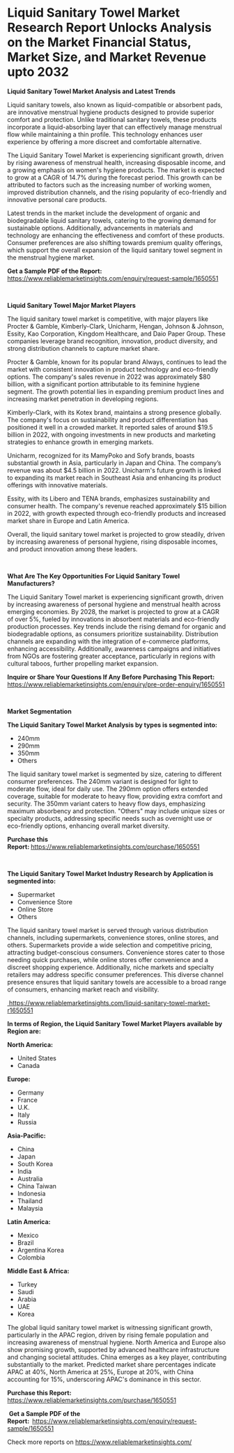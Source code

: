 <p><h1>Liquid Sanitary Towel Market Research Report Unlocks Analysis on the Market Financial Status, Market Size, and Market Revenue upto 2032</h1></p><p><strong>Liquid Sanitary Towel Market Analysis and Latest Trends</strong></p>
<p><p>Liquid sanitary towels, also known as liquid-compatible or absorbent pads, are innovative menstrual hygiene products designed to provide superior comfort and protection. Unlike traditional sanitary towels, these products incorporate a liquid-absorbing layer that can effectively manage menstrual flow while maintaining a thin profile. This technology enhances user experience by offering a more discreet and comfortable alternative.</p><p>The Liquid Sanitary Towel Market is experiencing significant growth, driven by rising awareness of menstrual health, increasing disposable income, and a growing emphasis on women's hygiene products. The market is expected to grow at a CAGR of 14.7% during the forecast period. This growth can be attributed to factors such as the increasing number of working women, improved distribution channels, and the rising popularity of eco-friendly and innovative personal care products.</p><p>Latest trends in the market include the development of organic and biodegradable liquid sanitary towels, catering to the growing demand for sustainable options. Additionally, advancements in materials and technology are enhancing the effectiveness and comfort of these products. Consumer preferences are also shifting towards premium quality offerings, which support the overall expansion of the liquid sanitary towel segment in the menstrual hygiene market.</p></p>
<p><strong>Get a Sample PDF of the Report:&nbsp;</strong> <a href="https://www.reliablemarketinsights.com/enquiry/request-sample/1650551?utm_campaign=2538&utm_medium=2&utm_source=Github&utm_content=ia&utm_term=23032025&utm_id=liquid-sanitary-towel">https://www.reliablemarketinsights.com/enquiry/request-sample/1650551</a></p>
<p>&nbsp;</p>
<p><strong>Liquid Sanitary Towel Major Market Players</strong></p>
<p><p>The liquid sanitary towel market is competitive, with major players like Procter & Gamble, Kimberly-Clark, Unicharm, Hengan, Johnson & Johnson, Essity, Kao Corporation, Kingdom Healthcare, and Daio Paper Group. These companies leverage brand recognition, innovation, product diversity, and strong distribution channels to capture market share.</p><p>Procter & Gamble, known for its popular brand Always, continues to lead the market with consistent innovation in product technology and eco-friendly options. The company's sales revenue in 2022 was approximately $80 billion, with a significant portion attributable to its feminine hygiene segment. The growth potential lies in expanding premium product lines and increasing market penetration in developing regions.</p><p>Kimberly-Clark, with its Kotex brand, maintains a strong presence globally. The company's focus on sustainability and product differentiation has positioned it well in a crowded market. It reported sales of around $19.5 billion in 2022, with ongoing investments in new products and marketing strategies to enhance growth in emerging markets.</p><p>Unicharm, recognized for its MamyPoko and Sofy brands, boasts substantial growth in Asia, particularly in Japan and China. The company’s revenue was about $4.5 billion in 2022. Unicharm's future growth is linked to expanding its market reach in Southeast Asia and enhancing its product offerings with innovative materials.</p><p>Essity, with its Libero and TENA brands, emphasizes sustainability and consumer health. The company's revenue reached approximately $15 billion in 2022, with growth expected through eco-friendly products and increased market share in Europe and Latin America.</p><p>Overall, the liquid sanitary towel market is projected to grow steadily, driven by increasing awareness of personal hygiene, rising disposable incomes, and product innovation among these leaders.</p></p>
<p>&nbsp;</p>
<p><strong>What Are The Key Opportunities For Liquid Sanitary Towel Manufacturers?</strong></p>
<p><p>The Liquid Sanitary Towel market is experiencing significant growth, driven by increasing awareness of personal hygiene and menstrual health across emerging economies. By 2028, the market is projected to grow at a CAGR of over 5%, fueled by innovations in absorbent materials and eco-friendly production processes. Key trends include the rising demand for organic and biodegradable options, as consumers prioritize sustainability. Distribution channels are expanding with the integration of e-commerce platforms, enhancing accessibility. Additionally, awareness campaigns and initiatives from NGOs are fostering greater acceptance, particularly in regions with cultural taboos, further propelling market expansion.</p></p>
<p><strong>Inquire or Share Your Questions If Any Before Purchasing This Report:</strong> <a href="https://www.reliablemarketinsights.com/enquiry/pre-order-enquiry/1650551?utm_campaign=2538&utm_medium=2&utm_source=Github&utm_content=ia&utm_term=23032025&utm_id=liquid-sanitary-towel">https://www.reliablemarketinsights.com/enquiry/pre-order-enquiry/1650551</a></p>
<p>&nbsp;</p>
<p><strong>Market Segmentation</strong></p>
<p><strong>The Liquid Sanitary Towel Market Analysis by types is segmented into:</strong></p>
<p><ul><li>240mm</li><li>290mm</li><li>350mm</li><li>Others</li></ul></p>
<p><p>The liquid sanitary towel market is segmented by size, catering to different consumer preferences. The 240mm variant is designed for light to moderate flow, ideal for daily use. The 290mm option offers extended coverage, suitable for moderate to heavy flow, providing extra comfort and security. The 350mm variant caters to heavy flow days, emphasizing maximum absorbency and protection. "Others" may include unique sizes or specialty products, addressing specific needs such as overnight use or eco-friendly options, enhancing overall market diversity.</p></p>
<p><strong>Purchase this Report:&nbsp;</strong><a href="https://www.reliablemarketinsights.com/purchase/1650551?utm_campaign=2538&utm_medium=2&utm_source=Github&utm_content=ia&utm_term=23032025&utm_id=liquid-sanitary-towel">https://www.reliablemarketinsights.com/purchase/1650551</a></p>
<p>&nbsp;</p>
<p><strong>The Liquid Sanitary Towel Market Industry Research by Application is segmented into:</strong></p>
<p><ul><li>Supermarket</li><li>Convenience Store</li><li>Online Store</li><li>Others</li></ul></p>
<p><p>The liquid sanitary towel market is served through various distribution channels, including supermarkets, convenience stores, online stores, and others. Supermarkets provide a wide selection and competitive pricing, attracting budget-conscious consumers. Convenience stores cater to those needing quick purchases, while online stores offer convenience and a discreet shopping experience. Additionally, niche markets and specialty retailers may address specific consumer preferences. This diverse channel presence ensures that liquid sanitary towels are accessible to a broad range of consumers, enhancing market reach and visibility.</p></p>
<p><a href="https://www.reliablemarketinsights.com/liquid-sanitary-towel-market-r1650551?utm_campaign=2538&utm_medium=2&utm_source=Github&utm_content=ia&utm_term=23032025&utm_id=liquid-sanitary-towel">&nbsp;https://www.reliablemarketinsights.com/liquid-sanitary-towel-market-r1650551</a></p>
<p><strong>In terms of Region, the Liquid Sanitary Towel Market Players available by Region are:</strong></p>
<p>
    <p> <strong> North America: </strong>
        <ul>
            <li>United States</li>
            <li>Canada</li>
        </ul>
        </p> 
    <p> <strong> Europe: </strong>
        <ul>
            <li>Germany</li>
            <li>France</li>
            <li>U.K.</li>
            <li>Italy</li>
            <li>Russia</li>
        </ul>
        </p> 
    <p> <strong> Asia-Pacific: </strong>
        <ul>
            <li>China</li>
            <li>Japan</li>
            <li>South Korea</li>
            <li>India</li>
            <li>Australia</li>
            <li>China Taiwan</li>
            <li>Indonesia</li>
            <li>Thailand</li>
            <li>Malaysia</li>
        </ul>
        </p> 
    <p> <strong> Latin America: </strong>
        <ul>
            <li>Mexico</li>
            <li>Brazil</li>
            <li>Argentina Korea</li>
            <li>Colombia</li>
        </ul>
        </p> 
    <p> <strong> Middle East & Africa: </strong>
        <ul>
            <li>Turkey</li>
            <li>Saudi</li>
            <li>Arabia</li>
            <li>UAE</li>
            <li>Korea</li>
        </ul>
    </p>
    </p>
<p><p>The global liquid sanitary towel market is witnessing significant growth, particularly in the APAC region, driven by rising female population and increasing awareness of menstrual hygiene. North America and Europe also show promising growth, supported by advanced healthcare infrastructure and changing societal attitudes. China emerges as a key player, contributing substantially to the market. Predicted market share percentages indicate APAC at 40%, North America at 25%, Europe at 20%, with China accounting for 15%, underscoring APAC's dominance in this sector.</p></p>
<p><strong>Purchase this Report: </strong><a href="https://www.reliablemarketinsights.com/purchase/1650551?utm_campaign=2538&utm_medium=2&utm_source=Github&utm_content=ia&utm_term=23032025&utm_id=liquid-sanitary-towel">https://www.reliablemarketinsights.com/purchase/1650551</a></p>
<p>&nbsp;<strong>Get a Sample PDF of the Report:&nbsp;&nbsp;</strong><a href="https://www.reliablemarketinsights.com/enquiry/request-sample/1650551?utm_campaign=2538&utm_medium=2&utm_source=Github&utm_content=ia&utm_term=23032025&utm_id=liquid-sanitary-towel">https://www.reliablemarketinsights.com/enquiry/request-sample/1650551</a></p>
<p><strong></strong></p>
<p>Check more reports on <a href="https://www.reliablemarketinsights.com/?utm_campaign=2538&utm_medium=2&utm_source=Github&utm_content=ia&utm_term=23032025&utm_id=liquid-sanitary-towel">https://www.reliablemarketinsights.com/</a></p>